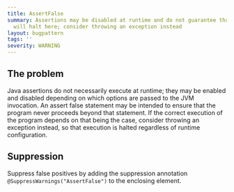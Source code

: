 ```yaml
---
title: AssertFalse
summary: Assertions may be disabled at runtime and do not guarantee that execution
  will halt here; consider throwing an exception instead
layout: bugpattern
tags: ''
severity: WARNING
---
```


<!--
*** AUTO-GENERATED, DO NOT MODIFY ***
To make changes, edit the @BugPattern annotation or the explanation in docs/bugpattern.
-->


## The problem
Java assertions do not necessarily execute at runtime; they may be enabled and
disabled depending on which options are passed to the JVM invocation. An assert
false statement may be intended to ensure that the program never proceeds beyond
that statement. If the correct execution of the program depends on that being
the case, consider throwing an exception instead, so that execution is halted
regardless of runtime configuration.

## Suppression
Suppress false positives by adding the suppression annotation `@SuppressWarnings("AssertFalse")` to the enclosing element.
